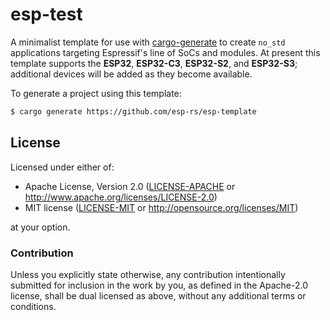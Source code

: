 # esp-test

A minimalist template for use with [cargo-generate] to create `no_std` applications targeting Espressif's line of SoCs and modules. At present this template supports the **ESP32**, **ESP32-C3**, **ESP32-S2**, and **ESP32-S3**; additional devices will be added as they become available.

To generate a project using this template:

```bash
$ cargo generate https://github.com/esp-rs/esp-template
```

[cargo-generate]: https://github.com/cargo-generate/cargo-generate

## License

Licensed under either of:

- Apache License, Version 2.0 ([LICENSE-APACHE](LICENSE-APACHE) or http://www.apache.org/licenses/LICENSE-2.0)
- MIT license ([LICENSE-MIT](LICENSE-MIT) or http://opensource.org/licenses/MIT)

at your option.

### Contribution

Unless you explicitly state otherwise, any contribution intentionally submitted for inclusion in
the work by you, as defined in the Apache-2.0 license, shall be dual licensed as above, without
any additional terms or conditions.
